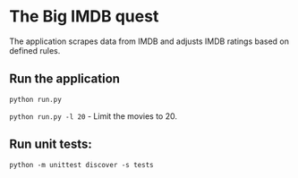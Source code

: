 # The Big IMDB quest

The application scrapes data from IMDB and adjusts IMDB ratings based on defined rules.

## Run the application
`python run.py`

`python run.py -l 20`  - Limit the movies to 20.

## Run unit tests:

`python -m unittest discover -s tests`